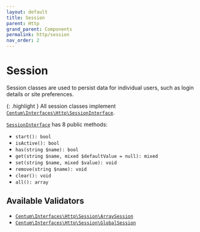 ```yaml
---
layout: default
title: Session
parent: Http
grand_parent: Components
permalink: http/session
nav_order: 2
---
```




# Session

Session classes are used to persist data for individual users, such as login details or site preferences.

{: .highlight }
All session classes implement [`Centum\Interfaces\Http\SessionInterface`](https://github.com/SidRoberts/centum/blob/development/src/Interfaces/Http/SessionInterface.php).

[`SessionInterface`](https://github.com/SidRoberts/centum/blob/development/src/Interfaces/Http/SessionInterface.php) has 8 public methods:

- `start(): bool`
- `isActive(): bool`
- `has(string $name): bool`
- `get(string $name, mixed $defaultValue = null): mixed`
- `set(string $name, mixed $value): void`
- `remove(string $name): void`
- `clear(): void`
- `all(): array`



## Available Validators

- [`Centum\Interfaces\Http\Session\ArraySession`](https://github.com/SidRoberts/centum/blob/development/src/Interfaces/Http/Session/ArraySession.php)
- [`Centum\Interfaces\Http\Session\GlobalSession`](https://github.com/SidRoberts/centum/blob/development/src/Interfaces/Http/Session/GlobalSession.php)
